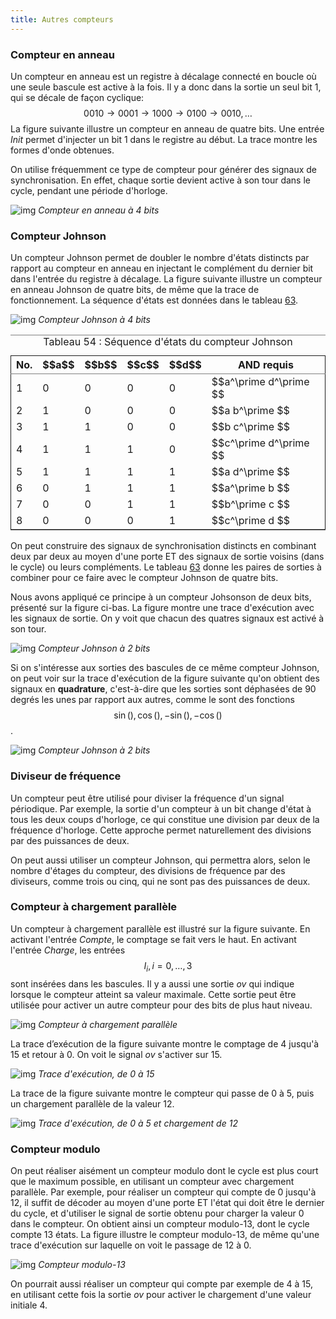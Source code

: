 ```yaml
---
title: Autres compteurs
---
```

### Compteur en anneau

Un compteur en anneau est un registre à décalage connecté en boucle où
une seule bascule est active à la fois. Il y a donc dans la sortie un
seul bit 1, qui se décale  de façon cyclique: $$ 0010 \rightarrow 0001
\rightarrow 1000 \rightarrow 0100 \rightarrow 0010, \ldots$$ La
figure suivante illustre un compteur en anneau de quatre bits. Une
entrée *Init* permet d'injecter un bit 1 dans le registre au début. La
trace montre les formes d'onde obtenues.

On utilise fréquemment ce type de compteur pour générer des signaux de
synchronisation. En effet, chaque sortie devient active à son tour
dans le cycle, pendant une période d'horloge.

![img]({{site.baseurl}}/img/ring4.svg "Compteur en anneau à 4 bits")
*Compteur en anneau à 4 bits*

### Compteur Johnson

Un compteur Johnson permet de doubler le nombre d'états distincts par
rapport au compteur en anneau en injectant le complément du dernier
bit dans l'entrée du registre à décalage.  La figure suivante 
illustre un compteur en anneau Johnson de quatre bits, de même que la
trace de fonctionnement. La séquence d'états est données dans le
tableau [63](#org585130d).

![img]({{site.baseurl}}/img/johnson4.svg "Compteur Johnson à 4 bits")
*Compteur Johnson à 4 bits*

<table id="org585130d" border="2" cellspacing="0" cellpadding="6" rules="groups" frame="hsides">
<caption class="t-above"><span class="table-number">Tableau 54 :</span> Séquence d'états du compteur Johnson</caption>

<colgroup>
<col  class="org-right" />

<col  class="org-right" />

<col  class="org-right" />

<col  class="org-right" />

<col  class="org-right" />

<col  class="org-left" />
</colgroup>
<thead>
<tr>
<th scope="col" class="org-right">No.</th>
<th scope="col" class="org-right">$$a$$</th>
<th scope="col" class="org-right">$$b$$</th>
<th scope="col" class="org-right">$$c$$</th>
<th scope="col" class="org-right">$$d$$</th>
<th scope="col" class="org-left">AND requis</th>
</tr>
</thead>

<tbody>
<tr>
<td class="org-right">1</td>
<td class="org-right">0</td>
<td class="org-right">0</td>
<td class="org-right">0</td>
<td class="org-right">0</td>
<td class="org-left">$$a^\prime d^\prime $$</td>
</tr>


<tr>
<td class="org-right">2</td>
<td class="org-right">1</td>
<td class="org-right">0</td>
<td class="org-right">0</td>
<td class="org-right">0</td>
<td class="org-left">$$a b^\prime $$</td>
</tr>


<tr>
<td class="org-right">3</td>
<td class="org-right">1</td>
<td class="org-right">1</td>
<td class="org-right">0</td>
<td class="org-right">0</td>
<td class="org-left">$$b c^\prime $$</td>
</tr>


<tr>
<td class="org-right">4</td>
<td class="org-right">1</td>
<td class="org-right">1</td>
<td class="org-right">1</td>
<td class="org-right">0</td>
<td class="org-left">$$c^\prime d^\prime $$</td>
</tr>


<tr>
<td class="org-right">5</td>
<td class="org-right">1</td>
<td class="org-right">1</td>
<td class="org-right">1</td>
<td class="org-right">1</td>
<td class="org-left">$$a d^\prime $$</td>
</tr>


<tr>
<td class="org-right">6</td>
<td class="org-right">0</td>
<td class="org-right">1</td>
<td class="org-right">1</td>
<td class="org-right">1</td>
<td class="org-left">$$a^\prime b $$</td>
</tr>


<tr>
<td class="org-right">7</td>
<td class="org-right">0</td>
<td class="org-right">0</td>
<td class="org-right">1</td>
<td class="org-right">1</td>
<td class="org-left">$$b^\prime c $$</td>
</tr>


<tr>
<td class="org-right">8</td>
<td class="org-right">0</td>
<td class="org-right">0</td>
<td class="org-right">0</td>
<td class="org-right">1</td>
<td class="org-left">$$c^\prime d $$</td>
</tr>
</tbody>
</table>

On peut construire des signaux de synchronisation distincts en
combinant deux par deux au moyen d'une porte ET des signaux de sortie
voisins (dans le cycle) ou leurs compléments. Le tableau [63](#org585130d)
donne les paires de sorties à combiner pour ce faire avec le compteur
Johnson de quatre bits.

Nous avons appliqué ce principe à un compteur Johsonson de deux bits,
présenté sur la figure ci-bas. La figure montre une trace
d'exécution avec les signaux de sortie. On y voit que chacun des
quatres signaux est activé à son tour.

![img]({{site.baseurl}}/img/johnson2_quad_decode.svg "Compteur Johnson à 2 bits")
*Compteur Johnson à 2 bits*

Si on s'intéresse aux sorties des bascules de ce même compteur Johnson, on peut voir sur la trace d'exécution de la figure suivante qu'on obtient des signaux en **quadrature**, c'est-à-dire que les sorties sont déphasées de 90 degrés les unes par rapport aux autres, comme le sont des fonctions $$ \sin(), \cos(), -\sin(), -\cos() $$.

![img]({{site.baseurl}}/img/johnson2_quad.svg "Compteur Johnson à 2 bits")
*Compteur Johnson à 2 bits*


### Diviseur de fréquence

Un compteur peut être utilisé pour diviser la fréquence d'un signal
périodique. Par exemple, la sortie d'un compteur à un bit change
d'état à tous les deux coups d'horloge, ce qui constitue une division
par deux de la fréquence d'horloge. Cette approche permet
naturellement des divisions par des puissances de deux.

On peut aussi utiliser un compteur Johnson, qui permettra alors, selon
le nombre d'étages du compteur, des divisions de fréquence par des
diviseurs, comme trois ou cinq, qui ne sont pas des puissances de deux.


### Compteur à chargement parallèle

Un compteur à chargement parallèle est illustré sur la figure
suivante. En activant l'entrée *Compte*, le comptage se fait vers le haut. En activant l'entrée *Charge*, les entrées $$ I_i, i=0, \ldots, 3$$ sont insérées dans les bascules. Il y a aussi une sortie *ov* qui indique lorsque le compteur atteint sa valeur maximale. Cette sortie peut être utilisée pour activer un autre compteur pour des bits de plus haut niveau.

![img]({{site.baseurl}}/img/compt_chargement.svg "Compteur à chargement parallèle")
*Compteur à chargement parallèle*

La trace d’exécution de la figure suivante montre le comptage de 4 jusqu'à 15 et retour à 0. On voit le signal *ov* s'activer sur 15.

![img]({{site.baseurl}}/img/compt_chargement_tracecompte.svg "Trace d'exécution, de 0 à 15")
*Trace d'exécution, de 0 à 15*

La trace de la figure suivante montre le compteur qui passe de 0 à 5, puis un chargement parallèle de la valeur 12.

![img]({{site.baseurl}}/img/compt_chargement_trace_charge.svg "Trace d'exécution, de 0 à 5 et chargement de 12")
*Trace d'exécution, de 0 à 5 et chargement de 12*


### Compteur modulo

On peut réaliser aisément un compteur modulo dont le cycle est plus
court que le maximum possible, en utilisant un compteur avec
chargement parallèle.  Par exemple, pour réaliser un compteur qui
compte de 0 jusqu'à 12, il suffit de décoder au moyen d'une porte ET
l'état qui doit être le dernier du cycle, et d'utiliser le signal de
sortie obtenu pour charger la valeur 0 dans le compteur. On obtient
ainsi un compteur modulo-13, dont le cycle compte 13 états.  La figure
illustre le compteur modulo-13, de même qu'une trace d'exécution sur
laquelle on voit le passage de 12 à 0.

![img]({{site.baseurl}}/img/compt_mod13.svg "Compteur modulo-13")
*Compteur modulo-13*

On pourrait aussi réaliser un compteur qui compte par exemple de 4 à
15, en utilisant cette fois la sortie *ov* pour activer le chargement
d'une valeur initiale 4.


